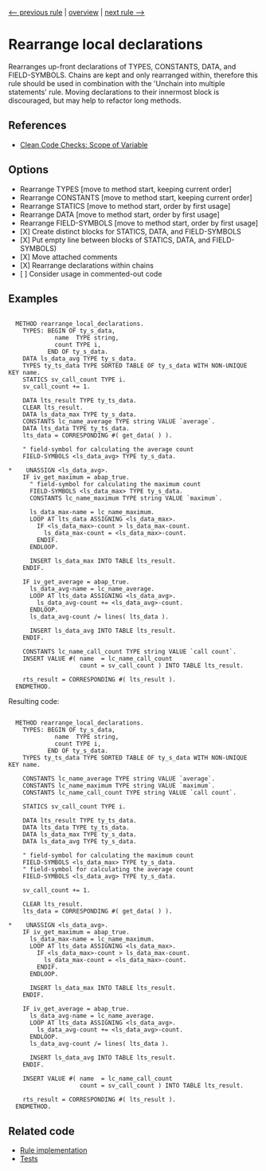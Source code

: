 [<-- previous rule](ChainRule.md) | [overview](../rules.md) | [next rule -->](UnusedVariablesRule.md)

# Rearrange local declarations

Rearranges up-front declarations of TYPES, CONSTANTS, DATA, and FIELD-SYMBOLS. Chains are kept and only rearranged within, therefore this rule should be used in combination with the 'Unchain into multiple statements' rule. Moving declarations to their innermost block is discouraged, but may help to refactor long methods.

## References

* [Clean Code Checks: Scope of Variable](https://github.com/SAP/code-pal-for-abap/blob/master/docs/checks/scope-of-variable.md)

## Options

* Rearrange TYPES \[move to method start, keeping current order\]
* Rearrange CONSTANTS \[move to method start, keeping current order\]
* Rearrange STATICS \[move to method start, order by first usage\]
* Rearrange DATA \[move to method start, order by first usage\]
* Rearrange FIELD-SYMBOLS \[move to method start, order by first usage\]
* \[X\] Create distinct blocks for STATICS, DATA, and FIELD-SYMBOLS
* \[X\] Put empty line between blocks of STATICS, DATA, and FIELD-SYMBOLS\)
* \[X\] Move attached comments
* \[X\] Rearrange declarations within chains
* \[ \] Consider usage in commented-out code

## Examples


```ABAP

  METHOD rearrange_local_declarations.
    TYPES: BEGIN OF ty_s_data,
             name  TYPE string,
             count TYPE i,
           END OF ty_s_data.
    DATA ls_data_avg TYPE ty_s_data.
    TYPES ty_ts_data TYPE SORTED TABLE OF ty_s_data WITH NON-UNIQUE KEY name.
    STATICS sv_call_count TYPE i.
    sv_call_count += 1.

    DATA lts_result TYPE ty_ts_data.
    CLEAR lts_result.
    DATA ls_data_max TYPE ty_s_data.
    CONSTANTS lc_name_average TYPE string VALUE `average`.
    DATA lts_data TYPE ty_ts_data.
    lts_data = CORRESPONDING #( get_data( ) ).

    " field-symbol for calculating the average count
    FIELD-SYMBOLS <ls_data_avg> TYPE ty_s_data.

*    UNASSIGN <ls_data_avg>.
    IF iv_get_maximum = abap_true.
      " field-symbol for calculating the maximum count
      FIELD-SYMBOLS <ls_data_max> TYPE ty_s_data.
      CONSTANTS lc_name_maximum TYPE string VALUE `maximum`.

      ls_data_max-name = lc_name_maximum.
      LOOP AT lts_data ASSIGNING <ls_data_max>.
        IF <ls_data_max>-count > ls_data_max-count.
          ls_data_max-count = <ls_data_max>-count.
        ENDIF.
      ENDLOOP.

      INSERT ls_data_max INTO TABLE lts_result.
    ENDIF.

    IF iv_get_average = abap_true.
      ls_data_avg-name = lc_name_average.
      LOOP AT lts_data ASSIGNING <ls_data_avg>.
        ls_data_avg-count += <ls_data_avg>-count.
      ENDLOOP.
      ls_data_avg-count /= lines( lts_data ).

      INSERT ls_data_avg INTO TABLE lts_result.
    ENDIF.

    CONSTANTS lc_name_call_count TYPE string VALUE `call count`.
    INSERT VALUE #( name  = lc_name_call_count
                    count = sv_call_count ) INTO TABLE lts_result.

    rts_result = CORRESPONDING #( lts_result ).
  ENDMETHOD.
```

Resulting code:

```ABAP

  METHOD rearrange_local_declarations.
    TYPES: BEGIN OF ty_s_data,
             name  TYPE string,
             count TYPE i,
           END OF ty_s_data.
    TYPES ty_ts_data TYPE SORTED TABLE OF ty_s_data WITH NON-UNIQUE KEY name.

    CONSTANTS lc_name_average TYPE string VALUE `average`.
    CONSTANTS lc_name_maximum TYPE string VALUE `maximum`.
    CONSTANTS lc_name_call_count TYPE string VALUE `call count`.

    STATICS sv_call_count TYPE i.

    DATA lts_result TYPE ty_ts_data.
    DATA lts_data TYPE ty_ts_data.
    DATA ls_data_max TYPE ty_s_data.
    DATA ls_data_avg TYPE ty_s_data.

    " field-symbol for calculating the maximum count
    FIELD-SYMBOLS <ls_data_max> TYPE ty_s_data.
    " field-symbol for calculating the average count
    FIELD-SYMBOLS <ls_data_avg> TYPE ty_s_data.

    sv_call_count += 1.

    CLEAR lts_result.
    lts_data = CORRESPONDING #( get_data( ) ).

*    UNASSIGN <ls_data_avg>.
    IF iv_get_maximum = abap_true.
      ls_data_max-name = lc_name_maximum.
      LOOP AT lts_data ASSIGNING <ls_data_max>.
        IF <ls_data_max>-count > ls_data_max-count.
          ls_data_max-count = <ls_data_max>-count.
        ENDIF.
      ENDLOOP.

      INSERT ls_data_max INTO TABLE lts_result.
    ENDIF.

    IF iv_get_average = abap_true.
      ls_data_avg-name = lc_name_average.
      LOOP AT lts_data ASSIGNING <ls_data_avg>.
        ls_data_avg-count += <ls_data_avg>-count.
      ENDLOOP.
      ls_data_avg-count /= lines( lts_data ).

      INSERT ls_data_avg INTO TABLE lts_result.
    ENDIF.

    INSERT VALUE #( name  = lc_name_call_count
                    count = sv_call_count ) INTO TABLE lts_result.

    rts_result = CORRESPONDING #( lts_result ).
  ENDMETHOD.
```

## Related code

* [Rule implementation](../../com.sap.adt.abapcleaner/src/com/sap/adt/abapcleaner/rules/declarations/LocalDeclarationOrderRule.java)
* [Tests](../../test/com.sap.adt.abapcleaner.test/src/com/sap/adt/abapcleaner/rules/declarations/LocalDeclarationOrderTest.java)

